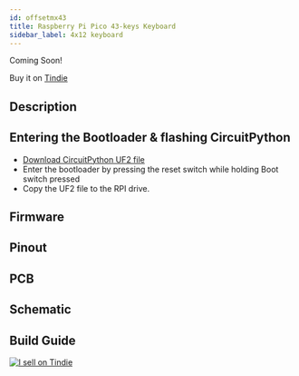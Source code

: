 ```yaml
---
id: offsetmx43
title: Raspberry Pi Pico 43-keys Keyboard
sidebar_label: 4x12 keyboard
---
```


Coming Soon!

Buy it on [Tindie](https://www.tindie.com/products/jpconstantineau/raspberry-pi-pico-43-keys-keyboard/)

## Description


## Entering the Bootloader & flashing CircuitPython

* [Download CircuitPython UF2 file](https://circuitpython.org/board/raspberry_pi_pico/)
* Enter the bootloader by pressing the reset switch while holding Boot switch pressed
* Copy the UF2 file to the RPI drive.

## Firmware

## Pinout

## PCB

## Schematic

## Build Guide


[![I sell on Tindie](https://d2ss6ovg47m0r5.cloudfront.net/badges/tindie-mediums.png)](https://www.tindie.com/stores/jpconstantineau/?ref=offsite_badges&utm_source=sellers_jpconstantineau&utm_medium=badges&utm_campaign=badge_medium)

